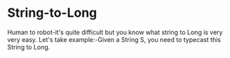 # String-to-Long
Human to robot-it's quite difficult but you know what string to Long is very very easy. Let's take example:-Given a String S, you need to typecast this String to Long.

